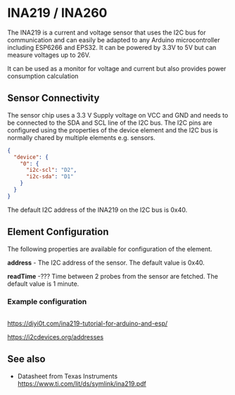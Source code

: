 # INA219 / INA260

The INA219 is a current and voltage sensor that uses the I2C bus for communication and can easily be adapted to any Arduino microcontroller
including ESP6266 and EPS32. It can be powered by 3.3V to 5V but can measure voltages up to 26V.

It can be used as a monitor for voltage and current but also provides power consumption calculation  

## Sensor Connectivity

The sensor chip uses a 3.3 V Supply voltage on VCC and GND and needs to be connected to the SDA and SCL line of the I2C bus. The I2C pins are configured using the properties of the device element and the I2C bus is normally chared by multiple elements e.g. sensors.

```json
{
  "device": {
    "0": {
      "i2c-scl": "D2",
      "i2c-sda": "D1"
    }
  }
}
```

The default I2C address of the INA219 on the I2C bus is 0x40.


## Element Configuration

The following properties are available for configuration of the element.

<object data="/element.svg?ina219" type="image/svg+xml"></object>

**address** - The I2C address of the sensor. The default value is 0x40.

**readTime** -??? Time between 2 probes from the sensor are fetched. The default value is 1 minute.


### Example configuration

```json

```


https://diyi0t.com/ina219-tutorial-for-arduino-and-esp/

https://i2cdevices.org/addresses




## See also

* Datasheet from Texas Instruments <https://www.ti.com/lit/ds/symlink/ina219.pdf>
